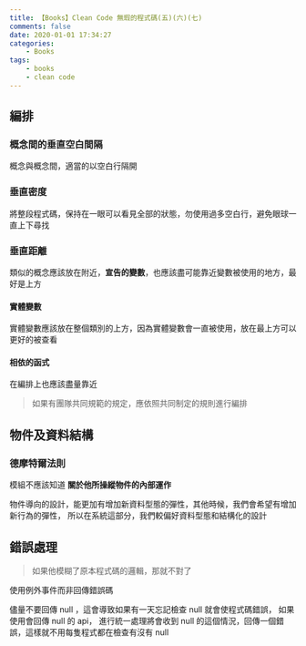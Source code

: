 ```yaml
---
title: 【Books】Clean Code 無瑕的程式碼(五)(六)(七)
comments: false
date: 2020-01-01 17:34:27
categories:
    - Books
tags:
    - books
    - clean code
---
```


## 編排
### 概念間的垂直空白間隔

概念與概念間，適當的以空白行隔開

### 垂直密度

將整段程式碼，保持在一眼可以看見全部的狀態，勿使用過多空白行，避免眼球一直上下尋找

### 垂直距離

類似的概念應該放在附近，**宣告的變數**，也應該盡可能靠近變數被使用的地方，最好是上方

#### 實體變數

實體變數應該放在整個類別的上方，因為實體變數會一直被使用，放在最上方可以更好的被查看

#### 相依的函式

在編排上也應該盡量靠近 

> 如果有團隊共同規範的規定，應依照共同制定的規則進行編排

## 物件及資料結構

### 德摩特爾法則 

模組不應該知道 **關於他所操縱物件的內部運作**

物件導向的設計，能更加有增加新資料型態的彈性，其他時候，我們會希望有增加新行為的彈性，
所以在系統這部分，我們較偏好資料型態和結構化的設計

## 錯誤處理
> 如果他模糊了原本程式碼的邏輯，那就不對了

使用例外事件而非回傳錯誤碼

儘量不要回傳 null ，這會導致如果有一天忘記檢查 null 就會使程式碼錯誤，
如果使用會回傳 null 的 api， 進行統一處理將會收到 null 的這個情況，回傳一個錯誤，這樣就不用每隻程式都在檢查有沒有 null